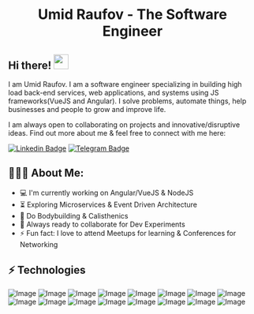 <h1 align="center">Umid Raufov - The Software Engineer</h1>

## Hi there! <img src="https://raw.githubusercontent.com/aemmadi/aemmadi/master/wave.gif" width="30px">

I am  Umid Raufov. I am a software engineer specializing in building high load back-end services, web applications, and systems using JS frameworks(VueJS and Angular). I solve problems, automate things, help businesses and people to grow and improve life. </br>

I am always open to collaborating on projects and innovative/disruptive ideas. Find out more about me & feel free to connect with me here:

[![Linkedin Badge](https://img.shields.io/badge/-Umid_Raufov-blue?style=flat-square&logo=Linkedin&logoColor=white&link=https://www.linkedin.com/in/umid-raufov/)](https://www.linkedin.com/in/umid-raufov/) 
[![Telegram Badge](https://img.shields.io/badge/Umid_Raufov-2CA5E0?style=flat-square&logo=telegram&logoColor=white&link=https://t.me/umidraufov)](https://t.me/umidraufov) 

  
<h2 align="left">👨🏻‍💻 About Me:</h2>

- :computer: I'm currently working on Angular/VueJS & NodeJS
- :hourglass_flowing_sand:  Exploring Microservices & Event Driven Architecture
- :muscle: Do Bodybuilding & Calisthenics
- :rocket: Always ready to collaborate for Dev Experiments
- :zap: Fun fact: I love to attend Meetups for learning & Conferences for Networking<br>

## ⚡ Technologies

![Image](https://img.shields.io/badge/Ubuntu-E95420?style=for-the-badge&logo=ubuntu&logoColor=white)
![Image](https://img.shields.io/badge/Linux-FCC624?style=for-the-badge&logo=linux&logoColor=black)
![Image](https://img.shields.io/badge/-HTML5-E34F26?style=for-the-badge&logo=html5&logoColor=white)
![Image](https://img.shields.io/badge/-CSS5-1572B6?style=for-the-badge&logo=css5)
![Image](https://img.shields.io/badge/-Bootstrap-563D7C?style=for-the-badge&logo=bootstrap)
![Image](https://img.shields.io/badge/Sass-CC6699?style=for-the-badge&logo=sass&logoColor=white)
![Image](https://img.shields.io/badge/Tailwind_CSS-38B2AC?style=for-the-badge&logo=tailwind-css&logoColor=white)
![Image](https://img.shields.io/badge/JavaScript-323330?style=for-the-badge&logo=javascript&logoColor=F7DF1E)
![Image](https://img.shields.io/badge/Git-F05032?style=for-the-badge&logo=git&logoColor=white)
![Image](https://img.shields.io/badge/php-777BB4?style=for-the-badge&logo=php&logoColor=white)
![Image](https://img.shields.io/badge/Laravel-FF2D20?style=for-the-badge&logo=laravel&logoColor=white)
![Image](https://img.shields.io/badge/Postman-FF6C37?style=for-the-badge&logo=Postman&logoColor=white)
![Image](https://img.shields.io/badge/Vue.js-35495E?style=for-the-badge&logo=vuedotjs&logoColor=4FC08D)
![Image](https://img.shields.io/badge/MySQL-005C84?style=for-the-badge&logo=mysql&logoColor=white)
![Image](https://img.shields.io/badge/PostgreSQL-316192?style=for-the-badge&logo=postgresql&logoColor=white)
![Image](https://img.shields.io/badge/json-5E5C5C?style=for-the-badge&logo=json&logoColor=white)


